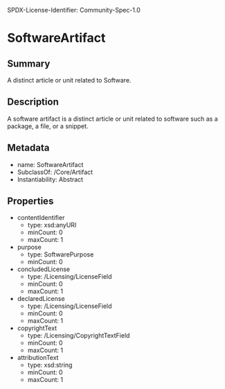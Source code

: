 SPDX-License-Identifier: Community-Spec-1.0

# SoftwareArtifact

## Summary

A distinct article or unit related to Software.

## Description

A software artifact is a distinct article or unit related to software
such as a package, a file, or a snippet.

## Metadata

- name: SoftwareArtifact
- SubclassOf: /Core/Artifact
- Instantiability: Abstract

## Properties

- contentIdentifier
  - type: xsd:anyURI
  - minCount: 0
  - maxCount: 1
- purpose
  - type: SoftwarePurpose
  - minCount: 0
- concludedLicense
  - type: /Licensing/LicenseField
  - minCount: 0
  - maxCount: 1
- declaredLicense
  - type: /Licensing/LicenseField
  - minCount: 0
  - maxCount: 1
- copyrightText
  - type: /Licensing/CopyrightTextField
  - minCount: 0
  - maxCount: 1
- attributionText
  - type: xsd:string
  - minCount: 0
  - maxCount: 1

